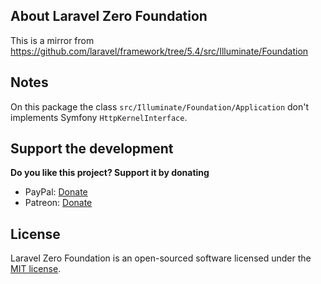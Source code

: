 ## About Laravel Zero Foundation

This is a mirror from https://github.com/laravel/framework/tree/5.4/src/Illuminate/Foundation

## Notes

On this package the class `src/Illuminate/Foundation/Application` don't implements Symfony `HttpKernelInterface`.

## Support the development
**Do you like this project? Support it by donating**

- PayPal: [Donate](https://www.paypal.com/cgi-bin/webscr?cmd=_s-xclick&hosted_button_id=66BYDWAT92N6L)
- Patreon: [Donate](https://www.patreon.com/nunomaduro)

## License

Laravel Zero Foundation is an open-sourced software licensed under the [MIT license](LICENSE.md).
